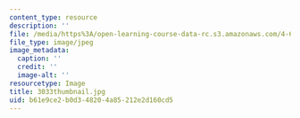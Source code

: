 ```yaml
---
content_type: resource
description: ''
file: /media/https%3A/open-learning-course-data-rc.s3.amazonaws.com/4-614-religious-architecture-and-islamic-cultures-fall-2002/b61e9ce2b0d348204a85212e2d160cd5_3033thumbnail.jpg
file_type: image/jpeg
image_metadata:
  caption: ''
  credit: ''
  image-alt: ''
resourcetype: Image
title: 3033thumbnail.jpg
uid: b61e9ce2-b0d3-4820-4a85-212e2d160cd5
---
```

